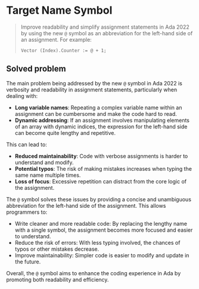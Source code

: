 # Target Name Symbol

> Improve readability and simplify assignment statements in Ada 2022 by using
> the new `@` symbol as an abbreviation for the left-hand side of an assignment.
> For example:
>
>     Vector (Index).Counter := @ + 1;

## Solved problem

The main problem being addressed by the new `@` symbol in Ada 2022 is verbosity
and readability in assignment statements, particularly when dealing with:

- **Long variable names**: Repeating a complex variable name within an
  assignment can be cumbersome and make the code hard to read.
- **Dynamic addressing**: If an assignment involves manipulating elements of an
  array with dynamic indices, the expression for the left-hand side can become
  quite lengthy and repetitive.

This can lead to:

- **Reduced maintainability**: Code with verbose assignments is harder to
  understand and modify.
- **Potential typos**: The risk of making mistakes increases when typing the
  same name multiple times.
- **Loss of focus**: Excessive repetition can distract from the core logic of
  the assignment.

The `@` symbol solves these issues by providing a concise and unambiguous
abbreviation for the left-hand side of the assignment. This allows programmers
to:

- Write cleaner and more readable code: By replacing the lengthy name with a
  single symbol, the assignment becomes more focused and easier to understand.
- Reduce the risk of errors: With less typing involved, the chances of typos or
  other mistakes decrease.
- Improve maintainability: Simpler code is easier to modify and update in the
  future.

Overall, the `@` symbol aims to enhance the coding experience in Ada by promoting
both readability and efficiency.
